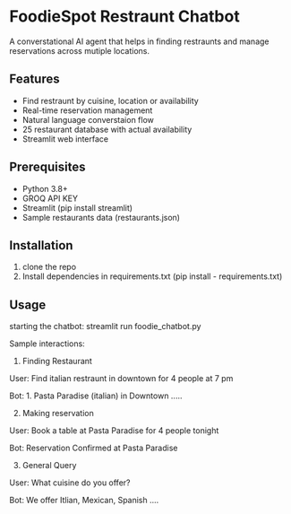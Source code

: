 # FoodieSpot Restraunt Chatbot

A converstational AI agent that helps in finding restraunts and manage reservations across mutiple locations.

## Features
- Find restraunt by cuisine, location or availability
- Real-time reservation management
- Natural language converstaion flow
- 25 restaurant database with actual availability
- Streamlit web interface

## Prerequisites
- Python 3.8+
- GROQ API KEY
- Streamlit (pip install streamlit)
- Sample restaurants data (restaurants.json)

## Installation
1. clone the repo
2. Install dependencies in requirements.txt (pip install - requirements.txt)

## Usage
starting the chatbot:
streamlit run foodie_chatbot.py

Sample interactions:
  1. Finding Restaurant
  
  User: Find italian restraunt in downtown for 4 people at 7 pm
  
  Bot: 1. Pasta Paradise (italian)
  in Downtown .....
  
  2. Making reservation
  
  User: Book a table at Pasta Paradise for 4 people tonight 
  
  Bot: Reservation Confirmed at Pasta Paradise

  3. General Query
  
  User: What cuisine do you offer?
  
  Bot: We offer Itlian, Mexican, Spanish ....



  

   
